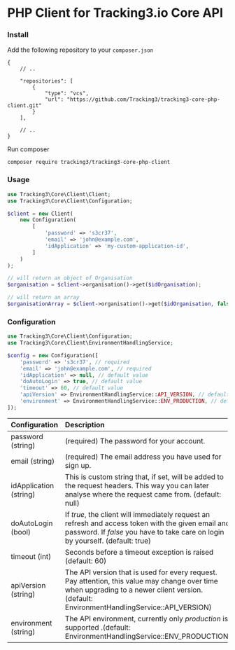 # PHP Client for Tracking3.io Core API


### Install

Add the following repository to your `composer.json`
```
{
    // ..

    "repositories": [
        {
            "type": "vcs",
            "url": "https://github.com/Tracking3/tracking3-core-php-client.git"
        }
    ],
        
    // ..
}
```

Run composer
```shell script
composer require tracking3/tracking3-core-php-client
```

### Usage

```php
use Tracking3\Core\Client\Client;
use Tracking3\Core\Client\Configuration;

$client = new Client(
    new Configuration(
        [
            'password' => 's3cr37',
            'email' => 'john@example.com',
            'idApplication' => 'my-custom-application-id',
        ]
    )
);

// will return an object of Organisation
$organisation = $client->organisation()->get($idOrganisation);

// will return an array
$organisationArray = $client->organisation()->get($idOrganisation, false); 
```

### Configuration

```php
use Tracking3\Core\Client\Configuration;
use Tracking3\Core\Client\EnvironmentHandlingService;

$config = new Configuration([
    'password' => 's3cr37', // required
    'email' => 'john@example.com', // required
    'idApplication' => null, // default value
    'doAutoLogin' => true, // default value
    'timeout' => 60, // default value
    'apiVersion' => EnvironmentHandlingService::API_VERSION, // default value
    'environment' => EnvironmentHandlingService::ENV_PRODUCTION, // default value
]);
```

| Configuration | Description |
|:---|:---|
| password (string) | (required) The password for your account. |
| email (string) | (required) The email address you have used for sign up. |
| idApplication (string) | This is custom string that, if set, will be added to the request headers. This way you can later analyse where the request came from. (default: null) |
| doAutoLogin (bool) | If *true*, the client will immediately request an refresh and access token with the given email and password. If *false* you have to take care on login by yourself. (default: true) |
| timeout (int) | Seconds before a timeout exception is raised (default: 60) |
| apiVersion (string) | The API version that is used for every request. Pay attention, this value may change over time when upgrading to a newer client version. (default: EnvironmentHandlingService::API_VERSION) |
| environment (string) | The API environment, currently only *production* is supported .(default: EnvironmentHandlingService::ENV_PRODUCTION) |
